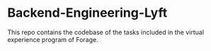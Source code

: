 # Backend-Engineering-Lyft
This repo contains the codebase of the tasks included in the virtual experience program of Forage.
